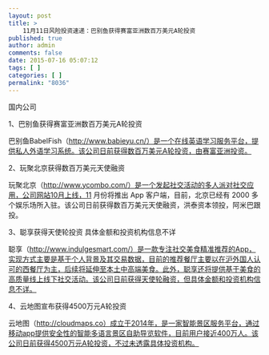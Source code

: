 ```yaml
---
layout: post
title: >
    11月11日风险投资速递：巴别鱼获得赛富亚洲数百万美元A轮投资
published: true
author: admin
comments: false
date: 2015-07-16 05:07:12
tags: [ ]
categories: [ ]
permalink: "8036"
---
```



国内公司

1、巴别鱼获得赛富亚洲数百万美元A轮投资

巴别鱼BabelFish（http://www.babieyu.cn/）是一个在线英语学习服务平台，提供私人外语学习系统。该公司日前获得数百万美元A轮投资，由赛富亚洲投资。

2、玩聚北京获得数百万美元天使融资

玩聚北京（http://www.ycombo.com/）是一个发起社交活动的多人派对社交应用，公司网站10月上线，11 月份将推出 App 客户端，目前，北京已经有 2000 多个娱乐场所入驻。该公司日前获得数百万美元天使融资，洪泰资本领投，阿米巴跟投。

3、聪享获得天使轮投资 具体金额和投资机构信息不详

聪享（http://www.indulgesmart.com/）是一款专注社交美食精准推荐的App，实现方式主要是基于个人背景及其交易数据，目前的推荐餐厅主要以在沪外国人认可的西餐厅为主，后续将延伸至本土中高端美食。此外，聪享还将提供基于美食的高质量线上线下社交活动。该公司日前获得天使轮融资，但具体金额和投资机构信息不详。

4、云地图宣布获得4500万元A轮投资

云地图（http://cloudmaps.co）成立于2014年，是一家智能景区服务平台，通过移动app提供安全性的智能多语言景区自助导览软件，目前用户接近400万人。该公司日前获得4500万元A轮投资，不过未透露具体投资机构。